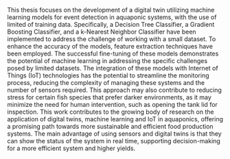 This thesis focuses on the development of a digital twin utilizing machine learning models for event detection in aquaponic systems, with the use of limited of training data. Specifically, a Decision Tree Classifier, a Gradient Boosting Classifier, and a k-Nearest Neighbor Classifier have been implemented to address the challenge of working with a small dataset. To enhance the accuracy of the models, feature extraction techniques have been employed. The successful fine-tuning of these models demonstrates the potential of machine learning in addressing the specific challenges posed by limited datasets. The integration of these models with Internet of Things (IoT) technologies has the potential to streamline the monitoring process, reducing the complexity of managing these systems and the number of sensors required. This approach may also contribute to reducing stress for certain fish species that prefer darker environments, as it may minimize the need for human intervention, such as opening the tank lid for inspection. This work contributes to the growing body of research on the application of digital twins, machine learning and IoT in aquaponics, offering a promising path towards more sustainable and efficient food production systems. The main advantage of using sensors and digital twins is that they can show the status of the system in real time, supporting decision-making for a more efficient system and higher yields.
